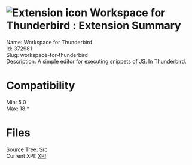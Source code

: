 # ![Extension icon](https://addons.thunderbird.net/static/img/addon-icons/webdev-64.png) Workspace for Thunderbird : Extension Summary

Name: Workspace for Thunderbird  
Id: 372981  
Slug: workspace-for-thunderbird  
Description: A simple editor for executing snippets of JS. In Thunderbird.
  

# Compatibility
Min: 5.0  
Max: 18.*  

# Files

Source Tree: [Src](C:/Dev/Thunderbird/ThunderKdB/xall/xOther/372981-workspace-for-thunderbird/src)  
Current XPI: [XPI](C:/Dev/Thunderbird/ThunderKdB/xall/xOther/372981-workspace-for-thunderbird/xpi)  




